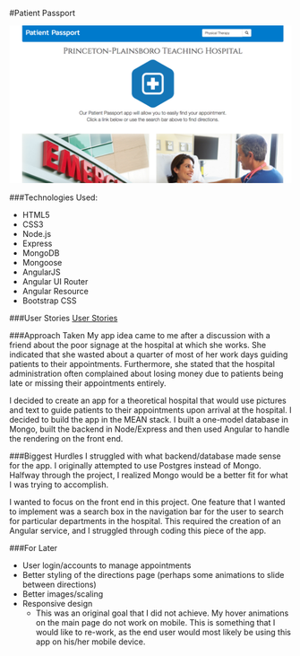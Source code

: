 #Patient Passport

![patientpassport](https://github.com/michaelscotthurley/patient-passport/raw/master/public/img/PatientPassport.png)

###Technologies Used:
* HTML5
* CSS3
* Node.js
* Express
* MongoDB
* Mongoose
* AngularJS
* Angular UI Router
* Angular Resource
* Bootstrap CSS

###User Stories
[User Stories](https://docs.google.com/document/d/1PbmmIoLuYM5Gf3Pv1AEyc-aNVQ0rXlz3rrSZP99kIKg/pub)

###Approach Taken
My app idea came to me after a discussion with a friend about the poor signage at the hospital at which she works. She indicated that she wasted about a quarter of most of her work days guiding patients to their appointments. Furthermore, she stated that the hospital administration often complained about losing money due to patients being late or missing their appointments entirely.

I decided to create an app for a theoretical hospital that would use pictures and text to guide patients to their appointments upon arrival at the hospital. I decided to build the app in the MEAN stack. I built a one-model database in Mongo, built the backend in Node/Express and then used Angular to handle the rendering on the front end.

###Biggest Hurdles
I struggled with what backend/database made sense for the app. I originally attempted to use Postgres instead of Mongo. Halfway through the project, I realized Mongo would be a better fit for what I was trying to accomplish.

I wanted to focus on the front end in this project. One feature that I wanted to implement was a search box in the navigation bar for the user to search for particular departments in the hospital. This required the creation of an Angular service, and I struggled through coding this piece of the app.

###For Later
* User login/accounts to manage appointments
* Better styling of the directions page (perhaps some animations to slide between directions)
* Better images/scaling 
* Responsive design
  * This was an original goal that I did not achieve. My hover animations on the main page do not work on mobile. This is something that I would like to re-work, as the end user would most likely be using this app on his/her mobile device.   
